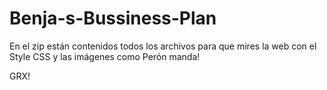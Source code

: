 # Benja-s-Bussiness-Plan

En el zip están contenidos todos los archivos para que mires la web con el Style CSS y las imágenes como Perón manda!

GRX!
